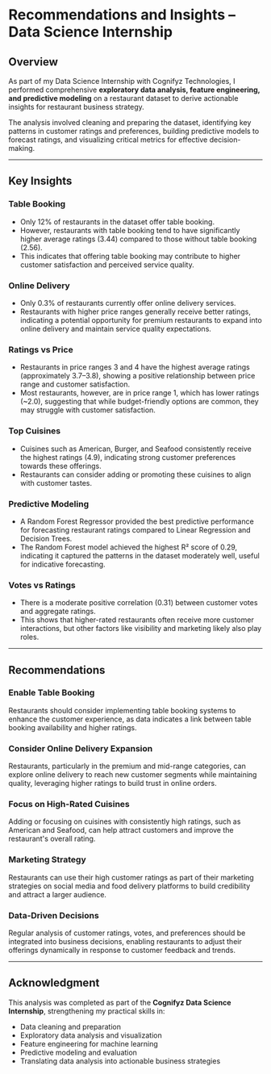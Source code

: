 # Recommendations and Insights – Data Science Internship

## Overview

As part of my Data Science Internship with Cognifyz Technologies, I performed comprehensive **exploratory data analysis, feature engineering, and predictive modeling** on a restaurant dataset to derive actionable insights for restaurant business strategy.

The analysis involved cleaning and preparing the dataset, identifying key patterns in customer ratings and preferences, building predictive models to forecast ratings, and visualizing critical metrics for effective decision-making.

---

## Key Insights

### Table Booking
- Only 12% of restaurants in the dataset offer table booking.
- However, restaurants with table booking tend to have significantly higher average ratings (3.44) compared to those without table booking (2.56).
- This indicates that offering table booking may contribute to higher customer satisfaction and perceived service quality.

### Online Delivery
- Only 0.3% of restaurants currently offer online delivery services.
- Restaurants with higher price ranges generally receive better ratings, indicating a potential opportunity for premium restaurants to expand into online delivery and maintain service quality expectations.

### Ratings vs Price
- Restaurants in price ranges 3 and 4 have the highest average ratings (approximately 3.7–3.8), showing a positive relationship between price range and customer satisfaction.
- Most restaurants, however, are in price range 1, which has lower ratings (~2.0), suggesting that while budget-friendly options are common, they may struggle with customer satisfaction.

### Top Cuisines
- Cuisines such as American, Burger, and Seafood consistently receive the highest ratings (4.9), indicating strong customer preferences towards these offerings.
- Restaurants can consider adding or promoting these cuisines to align with customer tastes.

### Predictive Modeling
- A Random Forest Regressor provided the best predictive performance for forecasting restaurant ratings compared to Linear Regression and Decision Trees.
- The Random Forest model achieved the highest R² score of 0.29, indicating it captured the patterns in the dataset moderately well, useful for indicative forecasting.

### Votes vs Ratings
- There is a moderate positive correlation (0.31) between customer votes and aggregate ratings.
- This shows that higher-rated restaurants often receive more customer interactions, but other factors like visibility and marketing likely also play roles.

---

## Recommendations

### Enable Table Booking
Restaurants should consider implementing table booking systems to enhance the customer experience, as data indicates a link between table booking availability and higher ratings.

### Consider Online Delivery Expansion
Restaurants, particularly in the premium and mid-range categories, can explore online delivery to reach new customer segments while maintaining quality, leveraging higher ratings to build trust in online orders.

### Focus on High-Rated Cuisines
Adding or focusing on cuisines with consistently high ratings, such as American and Seafood, can help attract customers and improve the restaurant's overall rating.

### Marketing Strategy
Restaurants can use their high customer ratings as part of their marketing strategies on social media and food delivery platforms to build credibility and attract a larger audience.

### Data-Driven Decisions
Regular analysis of customer ratings, votes, and preferences should be integrated into business decisions, enabling restaurants to adjust their offerings dynamically in response to customer feedback and trends.

---

## Acknowledgment

This analysis was completed as part of the **Cognifyz Data Science Internship**, strengthening my practical skills in:

- Data cleaning and preparation
- Exploratory data analysis and visualization
- Feature engineering for machine learning
- Predictive modeling and evaluation
- Translating data analysis into actionable business strategies

